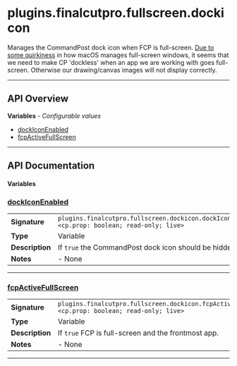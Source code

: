 # plugins.finalcutpro.fullscreen.dockicon

Manages the CommandPost dock icon when FCP is full-screen.
[Due to some quirkiness](https://github.com/Hammerspoon/hammerspoon/issues/1184)
in how macOS manages full-screen windows, it seems that we need to make
CP 'dockless' when an app we are working with goes full-screen. Otherwise
our drawing/canvas images will not display correctly.

---

## API Overview
**Variables** - _Configurable values_
 * [dockIconEnabled](#dockiconenabled)
 * [fcpActiveFullScreen](#fcpactivefullscreen)


---

## API Documentation

#### Variables


### [dockIconEnabled](#dockiconenabled)

|                                             |                                                                                     |
| --------------------------------------------|-------------------------------------------------------------------------------------|
| **Signature**                               | `plugins.finalcutpro.fullscreen.dockicon.dockIconEnabled <cp.prop: boolean; read-only; live>`                                                                    |
| **Type**                                    | Variable                                                                     |
| **Description**                             | If `true` the CommandPost dock icon should be hidden.                                                                     |
| **Notes**                                   | - None |

---


### [fcpActiveFullScreen](#fcpactivefullscreen)

|                                             |                                                                                     |
| --------------------------------------------|-------------------------------------------------------------------------------------|
| **Signature**                               | `plugins.finalcutpro.fullscreen.dockicon.fcpActiveFullScreen <cp.prop: boolean; read-only; live>`                                                                    |
| **Type**                                    | Variable                                                                     |
| **Description**                             | If `true` FCP is full-screen and the frontmost app.                                                                     |
| **Notes**                                   | - None |

---

